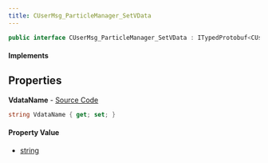 ```yaml
---
title: CUserMsg_ParticleManager_SetVData
---
```


```csharp
public interface CUserMsg_ParticleManager_SetVData : ITypedProtobuf<CUserMsg_ParticleManager_SetVData>, INativeHandle
```

#### Implements

## Properties

**VdataName** - [Source Code](https://github.com/swiftly-solution/swiftlys2/blob/master/managed/src/SwiftlyS2.Generated/Protobufs/Interfaces/CUserMsg_ParticleManager_SetVData.cs#L13)

```csharp
string VdataName { get; set; }
```

#### Property Value

- [string](https://learn.microsoft.com/dotnet/api/system.string)

